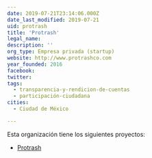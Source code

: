 ```yaml
---
date: 2019-07-21T23:14:06.000Z
date_last_modified: 2019-07-21
uid: protrash
title: 'Protrash'
legal_name: 
description: ''
org_type: Empresa privada (startup)
website: http://www.protrashco.com
year_founded: 2016
facebook: 
twitter: 
tags:
  - transparencia-y-rendicion-de-cuentas
  - participación-ciudadana
cities: 
  - Ciudad de México

---
```


Esta organización tiene los siguientes proyectos:

- [Protrash](/proyectos/protrash)
